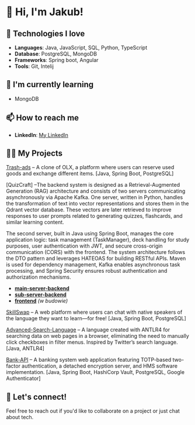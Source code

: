 # 👋 Hi, I'm Jakub!

## 🚀 Technologies I love
- **Languages**: Java, JavaScript, SQL, Python, TypeScript
- **Database**: PostgreSQL, MongoDB
- **Frameworks**: Spring boot, Angular
- **Tools**: Git, Intelij

## 🌱 I'm currently learning
- MongoDB

## 📫 How to reach me
- **LinkedIn**: [My LinkedIn](https://www.linkedin.com/in/jakub-balcerzak-136b06310/)

## 🧑‍💻 My Projects
[Trash-ads](https://github.com/Buber11/Trash-ads) – A clone of OLX, a platform where users can reserve used goods and exchange different items. [Java, Spring Boot, PostgreSQL]  

[QuizCraft] –The backend system is designed as a Retrieval-Augmented Generation (RAG) architecture and consists of two servers communicating asynchronously via Apache Kafka. One server, written in Python, handles the transformation of text into vector representations and stores them in the Qdrant vector database. These vectors are later retrieved to improve responses to user prompts related to generating quizzes, flashcards, and similar learning content.

The second server, built in Java using Spring Boot, manages the core application logic: task management (TaskManager), deck handling for study purposes, user authentication with JWT, and secure cross-origin communication (CORS) with the frontend. The system architecture follows the DTO pattern and leverages HATEOAS for building RESTful APIs. Maven is used for dependency management, Kafka enables asynchronous task processing, and Spring Security ensures robust authentication and authorization mechanisms.
- **[main-server-backend](https://github.com/Buber11/QuizCraft-main-backend)**  
- **[sub-server-backend](https://github.com/Buber11/QuizCraft-subserver-backend)**  
- **[frontend](https://github.com/Buber11/QuizCraft-Frontend)** *(w budowie)*  

[SkillSwap](https://github.com/Buber11/SkillSwap) – A web platform where users can chat with native speakers of the language they want to learn—for free! [Java, Spring Boot, PostgreSQL]  

[Advanced-Search-Language](https://github.com/Buber11/Advanced-Search-Language) – A language created with ANTLR4 for searching data on web pages in a browser, eliminating the need to manually click checkboxes in filter menus. Inspired by Twitter’s search language. [Java, ANTLR4]  

[Bank-API](https://github.com/Buber11/Bank-API) – A banking system web application featuring TOTP-based two-factor authentication, a detached encryption server, and HMS software implementation. [Java, Spring Boot, HashiCorp Vault, PostgreSQL, Google Authenticator]  

## 💬 Let's connect!
Feel free to reach out if you'd like to collaborate on a project or just chat about tech.
